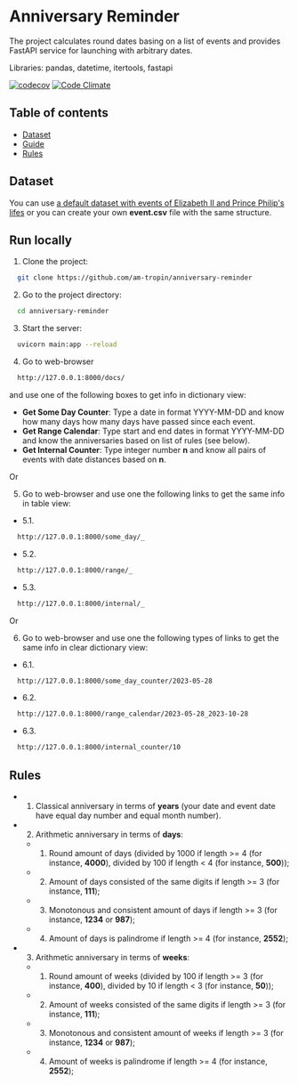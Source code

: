 # Anniversary Reminder

The project calculates round dates basing on a list of events and provides FastAPI service for launching with arbitrary dates.

Libraries: pandas, datetime, itertools, fastapi

<!-- [![codecov.io](https://codecov.io/gh/am-tropin/anniversary-reminder/coverage.svg?branch=master)]
(https://codecov.io/gh/am-tropin/anniversary-reminder?branch=master) -->


[![codecov][codecov-badge]][codecov-link] [![Code Climate][codeclimate-badge]][codeclimate-link]


[codecov-badge]: https://codecov.io/gh/am-tropin/anniversary-reminder/coverage.svg
[codecov-link]: https://codecov.io/gh/am-tropin/anniversary-reminder

[codeclimate-badge]: https://codeclimate.com/github/am-tropin/anniversary-reminder.svg
[codeclimate-link]: https://codeclimate.com/github/am-tropin/anniversary-reminder


## Table of contents
- [Dataset](#dataset)
- [Guide](#guide)
- [Rules](#rules)


## Dataset

You can use [a default dataset with events of Elizabeth II and Prince Philip's lifes](https://github.com/am-tropin/anniversary-reminder/blob/main/events.csv) or you can create your own **event.csv** file with the same structure. 


## Run locally

1. Clone the project:
```bash
  git clone https://github.com/am-tropin/anniversary-reminder
```

2. Go to the project directory:
```bash
  cd anniversary-reminder
```

<!-- Create vitual enviroment and install dependencies
```bash
  virtualenv venv
  source venv/bin/activate
  pip install -r requirements.txt
``` -->

3. Start the server:
```bash
  uvicorn main:app --reload
```

4. Go to web-browser 
```bash
  http://127.0.0.1:8000/docs/
```
and use one of the following boxes to get info in dictionary view:

- **Get Some Day Counter**: Type a date in format YYYY-MM-DD and know how many days how many days have passed since each event.
- **Get Range Calendar**: Type start and end dates in format YYYY-MM-DD and know the anniversaries based on list of rules (see below). 
- **Get Internal Counter**: Type integer number **n** and know all pairs of events with date distances based on **n**.

Or

5. Go to web-browser and use one the following links to get the same info in table view:

- 5.1.
```bash
  http://127.0.0.1:8000/some_day/_
```

- 5.2.
```bash
  http://127.0.0.1:8000/range/_
```

- 5.3.
```bash
  http://127.0.0.1:8000/internal/_
```

Or 

6. Go to web-browser and use one the following types of links to get the same info in clear dictionary view:

- 6.1.
```bash
  http://127.0.0.1:8000/some_day_counter/2023-05-28
```

- 6.2.
```bash
  http://127.0.0.1:8000/range_calendar/2023-05-28_2023-10-28
```

- 6.3.
```bash
  http://127.0.0.1:8000/internal_counter/10
```


## Rules

- 1. Classical anniversary in terms of **years** (your date and event date have equal day number and equal month number).

- 2. Arithmetic anniversary in terms of **days**:
    - 1. Round amount of days (divided by 1000 if length >= 4 (for instance, **4000**), divided by 100 if length < 4 (for instance, **500**)); 
    - 2. Amount of days consisted of the same digits if length >= 3 (for instance, **111**); 
    - 3. Monotonous and consistent amount of days if length >= 3 (for instance, **1234** or **987**);
    - 4. Amount of days is palindrome if length >= 4 (for instance, **2552**);

- 3. Arithmetic anniversary in terms of **weeks**:
    - 1. Round amount of weeks (divided by 100 if length >= 3 (for instance, **400**), divided by 10 if length < 3 (for instance, **50**)); 
    - 2. Amount of weeks consisted of the same digits if length >= 3 (for instance, **111**); 
    - 3. Monotonous and consistent amount of weeks if length >= 3 (for instance, **1234** or **987**);
    - 4. Amount of weeks is palindrome if length >= 4 (for instance, **2552**);
